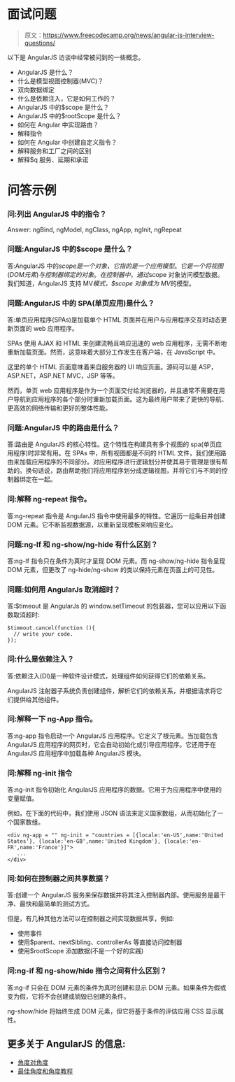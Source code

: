 # 面试问题

> 原文：<https://www.freecodecamp.org/news/angular-js-interview-questions/>

以下是 AngularJS 访谈中经常被问到的一些概念。

*   AngularJS 是什么？
*   什么是模型视图控制器(MVC)？
*   双向数据绑定
*   什么是依赖注入，它是如何工作的？
*   AngularJS 中的$scope 是什么？
*   AngularJS 中的$rootScope 是什么？
*   如何在 Angular 中实现路由？
*   解释指令
*   如何在 Angular 中创建自定义指令？
*   解释服务和工厂之间的区别
*   解释$q 服务、延期和承诺

# **问答示例**

### 问:列出 AngularJS 中的指令？

Answer: ngBind, ngModel, ngClass, ngApp, ngInit, ngRepeat

### 问题:AngularJS 中的$scope 是什么？

答:AngularJS 中的$scope 是一个对象，它指的是一个应用模型。它是一个将视图(DOM 元素)与控制器绑定的对象。在控制器中，通过$scope 对象访问模型数据。我们知道，AngularJS 支持 MV*模式，$scope 对象成为 MV*的模型。

### 问题:AngularJS 中的 SPA(单页应用)是什么？

答:单页应用程序(SPAs)是加载单个 HTML 页面并在用户与应用程序交互时动态更新页面的 web 应用程序。

SPAs 使用 AJAX 和 HTML 来创建流畅且响应迅速的 web 应用程序，无需不断地重新加载页面。然而，这意味着大部分工作发生在客户端，在 JavaScript 中。

这里的单个 HTML 页面意味着来自服务器的 UI 响应页面。源码可以是 ASP，ASP.NET，ASP.NET MVC，JSP 等等。

然而，单页 web 应用程序是作为一个页面交付给浏览器的，并且通常不需要在用户导航到应用程序的各个部分时重新加载页面。这为最终用户带来了更快的导航、更高效的网络传输和更好的整体性能。

### 问题:AngularJS 中的路由是什么？

答:路由是 AngularJS 的核心特性。这个特性在构建具有多个视图的 spa(单页应用程序)时非常有用。在 SPAs 中，所有视图都是不同的 HTML 文件，我们使用路由来加载应用程序的不同部分。对应用程序进行逻辑划分并使其易于管理是很有帮助的。换句话说，路由帮助我们将应用程序划分成逻辑视图，并将它们与不同的控制器绑定在一起。

### 问:解释 ng-repeat 指令。

答:ng-repeat 指令是 AngularJS 指令中使用最多的特性。它遍历一组条目并创建 DOM 元素。它不断监视数据源，以重新呈现模板来响应变化。

### 问题:ng-If 和 ng-show/ng-hide 有什么区别？

答:ng-If 指令只在条件为真时才呈现 DOM 元素。而 ng-show/ng-hide 指令呈现 DOM 元素，但更改了 ng-hide/ng-show 的类以保持元素在页面上的可见性。

### 问题:如何用 AngularJs 取消超时？

答:$timeout 是 AngularJs 的 window.setTimeout 的包装器，您可以应用以下函数取消超时:

```
$timeout.cancel(function (){
  // write your code.
});
```

### 问:什么是依赖注入？

答:依赖注入(DI)是一种软件设计模式，处理组件如何获得它们的依赖关系。

AngularJS 注射器子系统负责创建组件，解析它们的依赖关系，并根据请求将它们提供给其他组件。

### 问:解释一下 ng-App 指令。

答:ng-app 指令启动一个 AngularJS 应用程序。它定义了根元素。当加载包含 AngularJS 应用程序的网页时，它会自动初始化或引导应用程序。它还用于在 AngularJS 应用程序中加载各种 AngularJS 模块。

### 问:解释 ng-init 指令

答:ng-init 指令初始化 AngularJS 应用程序的数据。它用于为应用程序中使用的变量赋值。

例如，在下面的代码中，我们使用 JSON 语法来定义国家数组，从而初始化了一个国家数组。

```
<div ng-app = "" ng-init = "countries = [{locale:'en-US',name:'United States'}, {locale:'en-GB',name:'United Kingdom'}, {locale:'en-FR',name:'France'}]">
   ...
</div>
```

### 问:如何在控制器之间共享数据？

答:创建一个 AngularJS 服务来保存数据并将其注入控制器内部。使用服务是最干净、最快和最简单的测试方式。

但是，有几种其他方法可以在控制器之间实现数据共享，例如:

*   使用事件
*   使用$parent、nextSibling、controllerAs 等直接访问控制器
*   使用$rootScope 添加数据(不是一个好的实践)

### 问:ng-if 和 ng-show/hide 指令之间有什么区别？

答:ng-if 只会在 DOM 元素的条件为真时创建和显示 DOM 元素。如果条件为假或变为假，它将不会创建或销毁已创建的条件。

ng-show/hide 将始终生成 DOM 元素，但它将基于条件的评估应用 CSS 显示属性。

## 更多关于 AngularJS 的信息:

*   [角度对角度](https://www.freecodecamp.org/news/angular-vs-angularjs/)
*   [最佳角度和角度教程](https://www.freecodecamp.org/news/best-angular-tutorial-angularjs/)